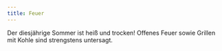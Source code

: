 ```yaml
---
title: Feuer
---
```

Der diesjährige Sommer ist heiß und trocken! Offenes Feuer sowie Grillen mit Kohle sind strengstens untersagt.